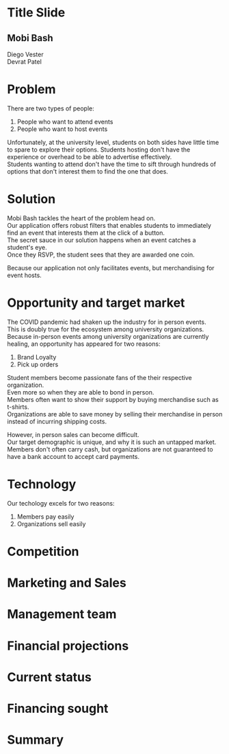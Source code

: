 # Title Slide
## Mobi Bash
Diego Vester  
Devrat Patel

# Problem
There are two types of people:  
1. People who want to attend events  
2. People who want to host events  

Unfortunately, at the university level, students on both sides have little time to spare to explore their options.
Students hosting don't have the experience or overhead to be able to advertise effectively.  
Students wanting to attend don't have the time to sift through hundreds of options that don't interest them to find the one that does.  

# Solution  
Mobi Bash tackles the heart of the problem head on.  
Our application offers robust filters that enables students to immediately find an event that interests them at the click of a button.  
The secret sauce in our solution happens when an event catches a student's eye.  
Once they RSVP, the student sees that they are awarded one coin.  

Because our application not only facilitates events, but merchandising for event hosts. 


# Opportunity and target market
The COVID pandemic had shaken up the industry for in person events.  
This is doubly true for the ecosystem among university organizations.  
Because in-person events among university organizations are currently healing, an opportunity has appeared for two reasons:  
1. Brand Loyalty  
2. Pick up orders

Student members become passionate fans of the their respective organization.  
Even more so when they are able to bond in person.  
Members often want to show their support by buying merchandise such as t-shirts.  
Organizations are able to save money by selling their merchandise in person instead of incurring shipping costs.  

However, in person sales can become difficult.    
Our target demographic is unique, and why it is such an untapped market.
Members don't often carry cash, but organizations are not guaranteed to have a bank account to accept card payments.  

# Technology
Our techology excels for two reasons:  
1. Members pay easily
2. Organizations sell easily  

 

# Competition

# Marketing and Sales

# Management team

# Financial projections

# Current status 

# Financing sought

# Summary